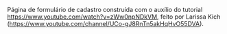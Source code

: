 Página de formulário de cadastro construída com o auxílio do tutorial https://www.youtube.com/watch?v=zWw0npNDkVM, feito por Larissa Kich (https://www.youtube.com/channel/UCo-gJ8RnTn5akHqHvO55DVA).